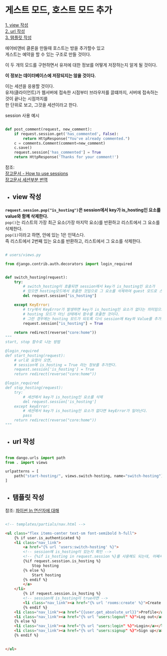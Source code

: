 # 게스트 모드, 호스트 모드 추가

[1. view 작성](#view-작성)  
[2. url 작성](#url-작성)  
[3. 탬플릿 작성](#탬플릿-작성)  


에어비앤비 클론을 만들때 호스트는 방을 추가할수 있고  
게스트는 예약을 할 수 있는 구조로 만들 것이다.  

이 두 개의 모드를 구현하면서 유저에 대한 정보를 어떻게 저장하는지 알게 될 것이다.  

**이 정보는 데이터베이스에 저장되지는 않을 것이다.**  

이는 세션을 응용할 것이다.  
유저(클라이언트)가 웹서버에 접속한 시점부터 브라우저를 끌떄까지, 서버에 접속하는 것이 끝나는 시점까지를  
한 단위로 보고, 그것을 세션이라고 한다.  


session 사용 예시
```python

def post_comment(request, new_comment):
    if request.session.get('has_commented', False):
        return HttpResponse("You've already commented.")
    c = comments.Comment(comment=new_comment)
    c.save()
    request.session['has_commented'] = True
    return HttpResponse('Thanks for your comment!')

```



참조:   
[장고문서 - How to use sessions](https://docs.djangoproject.com/en/3.2/topics/http/sessions/)  
[장고문서 세션부분 번역](http://egloos.zum.com/blackyyy/v/5314617)


- ## view 작성

**`request.session.pop("is_hosting")`은 session에서 key가 is_hosting인 요소를 value와 함꼐 삭제한다.**  
`pop()`는 리스트의 가장 최근 요소(가장 마지막 요소)를 반환하고 리스트에서 그 요소를 삭제한다.  
`pop(1)`이라고 하면, 안에 있는 1은 인덱스다.  
즉 리스트에서 2번째 있는 요소를 반환하고, 리스트에서 그 요소를 삭제한다.



```python

# users/views.py

from django.contrib.auth.decorators import login_required


def switch_hosting(request):
    try:
        # switch_hosting이 호출되면 session에서 key가 is_hosting인 요소가
        # 있으면 hosting모드에서 호출한 것임으로 그 요소를 삭제하여 guest 모드로 스위치, 없으면 KeyError가 발생
        del request.session["is_hosting"]

    except KeyError:
        # try에서 KeyError가 발생하면 key가 is_hosting인 요소가 없다는 의미임으로
        # hosting 모드가 아닌 상태에서 함수를 호출한 것이다.
        # 그런 경우에는 hosting 모드가 되도록 다시 session에 Key와 Value를 추가한다.
        request.session["is_hosting"] = True
        
    return redirect(reverse("core:home"))
"""
start, stop 함수로 나눈 방법

@login_required
def start_hosting(request):
    # url로 요청이 오면, 
    # session에 is_hosting = True 라는 정보를 추가한다. 
    request.session['is_hosting'] = True
    return redirect(reverse("core:home"))

@login_required
def stop_hosting(request):
    try:
        # 세션에서 key가 is_hosting인 요소를 삭제
        del request.session['is_hosting']
    except keyError:
        # 세션에서 key가 is_hosting인 요소가 없다면 keyError가 일어난다.
        pass
    return redirect(reverse("core:home"))
"""

```


- ## url 작성

```python

from dango.urls import path
from . import views

urlpatterns = [
    path("start-hosting/", views.switch-hosting, name="switch-hosting"),
]


```

- ## 탬플릿 작성


참조:  [파이썬 In 연산자에 대해](http://parkjuwan.dothome.co.kr/wordpress/2017/03/20/python-in-operator/)

```html

<!-- templates/partials/nav.html -->

<ul class="flex items-center text-sm font-semibold h-full">
    {% if user.is_authenticated %}
    <li class="nav_link">
        <a href="{% url 'users:switch-hosting' %}">
        <!-- session에 is_hosting이 있는지 확인 -->
        <!-- {%if is_hosting in request.session %}를 사용해도 되는데, 어째서인지 몰라도 Start hosting이 표시가 안된다. -->
        {%if request.sesstion.is_hosting %}
            Stop hosting
        {% else %}
            Start hosting
        {% endif %}
        </a>
    </li>
        {% if request.session.is_hosting %}
        <!-- session에 is_hosting이 true라면 -->
        <li class="nav_link"><a href="{% url 'rooms:create' %}">Create Room</a></li>
        {% endif %}
    <li class="nav_link"><a href="{{user.get_absolute_url}}">Profile</a></li>
    <li class="nav_link"><a href="{% url "users:logout" %}">Log out</a></li>
    {% else %}
    <li class="nav_link"><a href="{% url "users:login" %}">Login</a></li>
    <li class="nav_link"><a href="{% url "users:signup" %}">Sign up</a></li>
    {% endif %}
            

</ul>



```